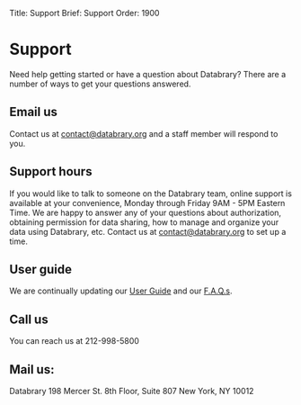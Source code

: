 Title: Support
Brief: Support
Order: 1900

# Support

Need help getting started or have a question about Databrary? There are a number of ways to get your questions answered.

## Email us 
Contact us at [contact@databrary.org](mailto:contact@databrary.org "Email Databrary") and a staff member will respond to you. 

## Support hours
If you would like to talk to someone on the Databrary team, online support is available at your convenience, Monday through Friday 9AM - 5PM Eastern Time. We are happy to answer any of your questions about authorization, obtaining permission for data sharing, how to manage and organize your data using Databrary, etc. Contact us at [contact@databrary.org](mailto:contact@databrary.org "Email Databrary") to set up a time.

## User guide
We are continually updating our [User Guide](|filename|../resources/guide/investigators.md) and our [F.A.Q.s](|filename|../resources/faq.md). 

## Call us
You can reach us at 212-998-5800 

## Mail us: 
Databrary
198 Mercer St. 8th Floor, Suite 807
New York, NY 10012
